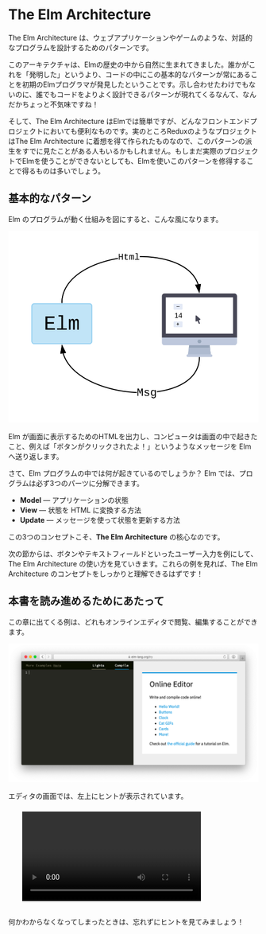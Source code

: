 <!--
# The Elm Architecture
-->

# The Elm Architecture 

<!--
The Elm Architecture is a pattern for architecting interactive programs, like webapps and games.
-->

The Elm Architecture は、ウェブアプリケーションやゲームのような、対話的なプログラムを設計するためのパターンです。

<!--
This architecture seems to emerge naturally in Elm. Rather than someone inventing it, early Elm programmers kept discovering the same basic patterns in their code. It was kind of spooky to see people ending up with well-architected code without planning ahead!
-->

このアーキテクチャは、Elmの歴史の中から自然に生まれてきました。誰かがこれを「発明した」というより、コードの中にこの基本的なパターンが常にあることを初期のElmプログラマが発見したということです。示し合わせたわけでもないのに、誰でもコードをよりよく設計できるパターンが現れてくるなんて、なんだかちょっと不気味ですね！ 

<!--
So The Elm Architecture is easy in Elm, but it is useful in any front-end project. In fact, projects like Redux have been inspired by The Elm Architecture, so you may have already seen derivatives of this pattern. Point is, even if you ultimately cannot use Elm at work yet, you will get a lot out of using Elm and internalizing this pattern.
-->

そして、The Elm Architecture はElmでは簡単ですが、どんなフロントエンドプロジェクトにおいても便利なものです。実のところReduxのようなプロジェクトはThe Elm Architecture に着想を得て作られたものなので、このパターンの派生をすでに見たことがある人もいるかもしれません。もしまだ実際のプロジェクトでElmを使うことができないとしても、Elmを使いこのパターンを修得することで得るものは多いでしょう。


<!--
## The Basic Pattern
-->

## 基本的なパターン

<!--
Elm programs always look something like this:
-->

Elm のプログラムが動く仕組みを図にすると、こんな風になります。

<!--
![Diagram of The Elm Architecture](buttons.svg)
-->

![The Elm Architectureの図](buttons.svg)

<!--
The Elm program produces HTML to show on screen, and then the computer sends back messages of what is going on. "They clicked a button!"
-->

Elm が画面に表示するためのHTMLを出力し、コンピュータは画面の中で起きたこと、例えば「ボタンがクリックされたよ！」というようなメッセージを Elm へ送り返します。

<!--
What happens within the Elm program though? It always breaks into three parts:
-->

さて、Elm プログラムの中では何が起きているのでしょうか？ Elm では、プログラムは必ず3つのパーツに分解できます。

<!--
  * **Model** &mdash; the state of your application
  * **View** &mdash; a way to turn your state into HTML
  * **Update** &mdash; a way to update your state based on messages
-->

  * **Model** &mdash; アプリケーションの状態
  * **View** &mdash; 状態を HTML に変換する方法
  * **Update** &mdash; メッセージを使って状態を更新する方法

<!--
These three concepts are the core of **The Elm Architecture**.
-->

この3つのコンセプトこそ、**The Elm Architecture** の核心なのです。

<!--
The next few examples are going to show how to use this pattern for user input, like buttons and text fields. It will make this much more concrete!
-->

次の節からは、ボタンやテキストフィールドといったユーザー入力を例にして、The Elm Architecture の使い方を見ていきます。これらの例を見れば、The Elm Architecture のコンセプトをしっかりと理解できるはずです！


<!--
## Follow Along
-->

## 本書を読み進めるためにあたって

<!--
The examples are all available in the online editor:

[![online editor](try.png)](https://elm-lang.org/try)

This editor shows hints in the top left corner:
-->

この章に出てくる例は、どれもオンラインエディタで閲覧、編集することができます。

[![オンラインエディタ](try.png)](https://elm-lang.org/try)

エディタの画面では、左上にヒントが表示されています。

<video id="hints-video" width="360" height="180" autoplay loop style="margin: 0.55em 0 1em 2em;" onclick="var v = document.getElementById('hints-video'); v.paused ? (v.play(), v.style.opacity = 1) : (v.pause(), v.style.opacity = 0.5)">
  <source src="hints.mp4" type="video/mp4">
</video>

<!--
Be sure to try out the hints if you run into something confusing!
-->

何かわからなくなってしまったときは、忘れずにヒントを見てみましょう！
